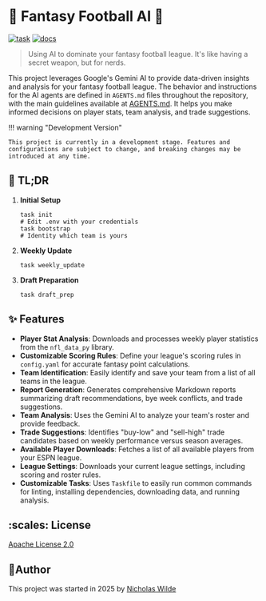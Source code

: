 # :football: Fantasy Football AI :robot:

[![task](https://img.shields.io/badge/Task-Enabled-brightgreen?style=for-the-badge&logo=task&logoColor=white)](https://taskfile.dev/#/)
[![docs](https://img.shields.io/github/actions/workflow/status/nicholaswilde/fantasy-football-ai/docs.yaml?label=docs&style=for-the-badge&branch=main)](https://github.com/nicholaswilde/fantast-football-ai/actions/workflows/docs.yaml)

> Using AI to dominate your fantasy football league. It's like having a secret weapon, but for nerds.

This project leverages Google's Gemini AI to provide data-driven insights and analysis for your fantasy football league. The behavior and instructions for the AI agents are defined in `AGENTS.md` files throughout the repository, with the main guidelines available at [AGENTS.md](https://agents.md). It helps you make informed decisions on player stats, team analysis, and trade suggestions.

!!! warning "Development Version"

    This project is currently in a development stage. Features and configurations are subject to change, and breaking changes may be introduced at any time.

## :rocket: TL;DR

1.  **Initial Setup**
    ```shell
    task init
    # Edit .env with your credentials
    task bootstrap
    # Identity which team is yours
    ```

2.  **Weekly Update**
    ```shell
    task weekly_update
    ```

3.  **Draft Preparation**
    ```shell
    task draft_prep
    ```

## :sparkles: Features

*   **Player Stat Analysis**: Downloads and processes weekly player statistics from the `nfl_data_py` library.
*   **Customizable Scoring Rules**: Define your league's scoring rules in `config.yaml` for accurate fantasy point calculations.
*   **Team Identification**: Easily identify and save your team from a list of all teams in the league.
*   **Report Generation**: Generates comprehensive Markdown reports summarizing draft recommendations, bye week conflicts, and trade suggestions.
*   **Team Analysis**: Uses the Gemini AI to analyze your team's roster and provide feedback.
*   **Trade Suggestions**: Identifies "buy-low" and "sell-high" trade candidates based on weekly performance versus season averages.
*   **Available Player Downloads**: Fetches a list of all available players from your ESPN league.
*   **League Settings**: Downloads your current league settings, including scoring and roster rules.
*   **Customizable Tasks**: Uses `Taskfile` to easily run common commands for linting, installing dependencies, downloading data, and running analysis.

## :scales: License

[Apache License 2.0](https://raw.githubusercontent.com/nicholaswilde/fantasy-football-ai/refs/heads/main/LICENSE)

## :pencil:Author

This project was started in 2025 by [Nicholas Wilde](https://nicholaswilde.io/)
